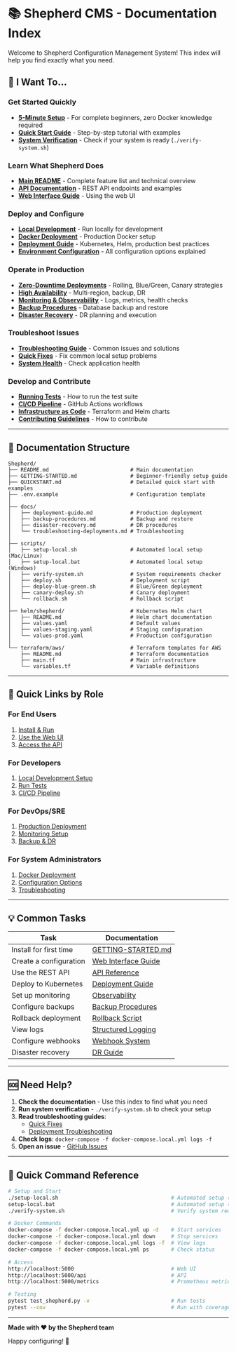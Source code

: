 # 📚 Shepherd CMS - Documentation Index

Welcome to Shepherd Configuration Management System! This index will help you find exactly what you need.

## 🎯 I Want To...

### Get Started Quickly
- **[5-Minute Setup](GETTING-STARTED.md)** - For complete beginners, zero Docker knowledge required
- **[Quick Start Guide](QUICKSTART.md)** - Step-by-step tutorial with examples
- **[System Verification](verify-system.sh)** - Check if your system is ready (`./verify-system.sh`)

### Learn What Shepherd Does
- **[Main README](README.md)** - Complete feature list and technical overview
- **[API Documentation](README.md#api-reference)** - REST API endpoints and examples
- **[Web Interface Guide](README.md#web-interface)** - Using the web UI

### Deploy and Configure
- **[Local Development](GETTING-STARTED.md#for-developers)** - Run locally for development
- **[Docker Deployment](README.md#docker-deployment)** - Production Docker setup
- **[Deployment Guide](docs/deployment-guide.md)** - Kubernetes, Helm, production best practices
- **[Environment Configuration](.env.example)** - All configuration options explained

### Operate in Production
- **[Zero-Downtime Deployments](README.md#-zero-downtime-deployments)** - Rolling, Blue/Green, Canary strategies
- **[High Availability](README.md#️-high-availability--disaster-recovery)** - Multi-region, backup, DR
- **[Monitoring & Observability](README.md#-observability--monitoring)** - Logs, metrics, health checks
- **[Backup Procedures](docs/backup-procedures.md)** - Database backup and restore
- **[Disaster Recovery](docs/disaster-recovery.md)** - DR planning and execution

### Troubleshoot Issues
- **[Troubleshooting Guide](docs/troubleshooting-deployments.md)** - Common issues and solutions
- **[Quick Fixes](QUICKSTART.md#-troubleshooting)** - Fix common local setup problems
- **[System Health](README.md#health-monitoring)** - Check application health

### Develop and Contribute
- **[Running Tests](README.md#testing)** - How to run the test suite
- **[CI/CD Pipeline](README.md#cicd-pipeline)** - GitHub Actions workflows
- **[Infrastructure as Code](#infrastructure-templates)** - Terraform and Helm charts
- **[Contributing Guidelines](README.md#contributing)** - How to contribute

---

## 📂 Documentation Structure

```
Shepherd/
├── README.md                          # Main documentation
├── GETTING-STARTED.md                 # Beginner-friendly setup guide
├── QUICKSTART.md                      # Detailed quick start with examples
├── .env.example                       # Configuration template
│
├── docs/
│   ├── deployment-guide.md            # Production deployment
│   ├── backup-procedures.md           # Backup and restore
│   ├── disaster-recovery.md           # DR procedures
│   └── troubleshooting-deployments.md # Troubleshooting
│
├── scripts/
│   ├── setup-local.sh                 # Automated local setup (Mac/Linux)
│   ├── setup-local.bat                # Automated local setup (Windows)
│   ├── verify-system.sh               # System requirements checker
│   ├── deploy.sh                      # Deployment script
│   ├── deploy-blue-green.sh           # Blue/Green deployment
│   ├── canary-deploy.sh               # Canary deployment
│   └── rollback.sh                    # Rollback script
│
├── helm/shepherd/                     # Kubernetes Helm chart
│   ├── README.md                      # Helm chart documentation
│   ├── values.yaml                    # Default values
│   ├── values-staging.yaml            # Staging configuration
│   └── values-prod.yaml               # Production configuration
│
└── terraform/aws/                     # Terraform templates for AWS
    ├── README.md                      # Terraform documentation
    ├── main.tf                        # Main infrastructure
    └── variables.tf                   # Variable definitions
```

---

## 🚀 Quick Links by Role

### For End Users
1. [Install & Run](GETTING-STARTED.md)
2. [Use the Web UI](README.md#web-interface)
3. [Access the API](README.md#api-reference)

### For Developers
1. [Local Development Setup](GETTING-STARTED.md#for-developers)
2. [Run Tests](README.md#testing)
3. [CI/CD Pipeline](README.md#cicd-pipeline)

### For DevOps/SRE
1. [Production Deployment](docs/deployment-guide.md)
2. [Monitoring Setup](README.md#-observability--monitoring)
3. [Backup & DR](docs/backup-procedures.md)

### For System Administrators
1. [Docker Deployment](README.md#docker-deployment)
2. [Configuration Options](.env.example)
3. [Troubleshooting](docs/troubleshooting-deployments.md)

---

## 💡 Common Tasks

| Task | Documentation |
|------|---------------|
| Install for first time | [GETTING-STARTED.md](GETTING-STARTED.md) |
| Create a configuration | [Web Interface Guide](README.md#web-interface) |
| Use the REST API | [API Reference](README.md#api-reference) |
| Deploy to Kubernetes | [Deployment Guide](docs/deployment-guide.md) |
| Set up monitoring | [Observability](README.md#-observability--monitoring) |
| Configure backups | [Backup Procedures](docs/backup-procedures.md) |
| Rollback deployment | [Rollback Script](scripts/rollback.sh) |
| View logs | [Structured Logging](README.md#structured-logging) |
| Configure webhooks | [Webhook System](README.md#webhook-system) |
| Disaster recovery | [DR Guide](docs/disaster-recovery.md) |

---

## 🆘 Need Help?

1. **Check the documentation** - Use this index to find what you need
2. **Run system verification** - `./verify-system.sh` to check your setup
3. **Read troubleshooting guides**:
   - [Quick Fixes](QUICKSTART.md#-troubleshooting)
   - [Deployment Troubleshooting](docs/troubleshooting-deployments.md)
4. **Check logs**: `docker-compose -f docker-compose.local.yml logs -f`
5. **Open an issue** - [GitHub Issues](https://github.com/Kasa1905/Shepherd/issues)

---

## 🔖 Quick Command Reference

```bash
# Setup and Start
./setup-local.sh                                    # Automated setup (Mac/Linux)
setup-local.bat                                     # Automated setup (Windows)
./verify-system.sh                                  # Verify system requirements

# Docker Commands
docker-compose -f docker-compose.local.yml up -d    # Start services
docker-compose -f docker-compose.local.yml down     # Stop services
docker-compose -f docker-compose.local.yml logs -f  # View logs
docker-compose -f docker-compose.local.yml ps       # Check status

# Access
http://localhost:5000                               # Web UI
http://localhost:5000/api                           # API
http://localhost:5000/metrics                       # Prometheus metrics

# Testing
pytest test_shepherd.py -v                          # Run tests
pytest --cov                                        # Run with coverage
```

---

**Made with ❤️ by the Shepherd team**

Happy configuring! 🐑
